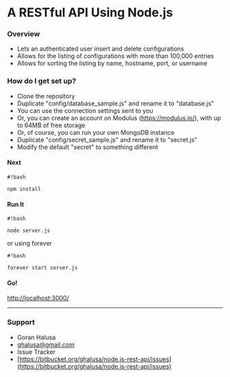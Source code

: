 # A RESTful API Using Node.js #

### Overview ###

* Lets an authenticated user insert and delete configurations
* Allows for the listing of configurations with more than 100,000 entries
* Allows for sorting the listing by name, hostname, port, or username

### How do I get set up? ###

* Clone the repository
* Duplicate "config/database_sample.js" and rename it to "database.js"
* You can use the connection settings sent to you
* Or, you can create an account on Modulus (https://modulus.io/), with up to 64MB of free storage
* Or, of course, you can run your own MongoDB instance
* Duplicate "config/secret_sample.js" and rename it to "secret.js"
* Modify the default "secret" to something different

#### Next ####

```
#!bash

npm install
```

#### Run It ####

```
#!bash

node server.js
```
or using forever

```
#!bash

forever start server.js
```

#### Go! ####
[http://localhost:3000/](http://localhost:3000/)

* * *

### Support ###

* Goran Halusa
* [ghalusa@gmail.com](mailto:ghalusa@gmail.com)
* Issue Tracker
* [https://bitbucket.org/ghalusa/node.js-rest-api/issues](https://bitbucket.org/ghalusa/node.js-rest-api/issues)